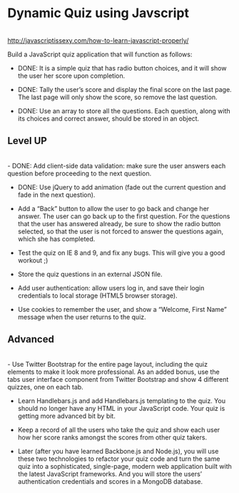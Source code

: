 <h1>Dynamic Quiz using Javscript</h1><br>
<a href="http://javascriptissexy.com/how-to-learn-javascript-properly/" target="_blank">http://javascriptissexy.com/how-to-learn-javascript-properly/</a>


Build a JavaScript quiz application that will function as follows: <br>
- DONE: It is a simple quiz that has radio button choices, and it will show the user her score upon completion.

- DONE: Tally the user’s score and display the final score on the last page. The last page will only show the score, so remove the last question.

- DONE: Use an array to store all the questions. Each question, along with its choices and correct answer, should be stored in an object. 

<h2>Level UP</h2><br>
- DONE: Add client-side data validation: make sure the user answers each question before proceeding to the next question.

- DONE: Use jQuery to add animation (fade out the current question and fade in the next question).

- Add a “Back” button to allow the user to go back and change her answer. The user can go back up to the first question. For the questions that the user has answered already, be sure to show the radio button selected, so that the user is not forced to answer the questions again, which she has completed.

- Test the quiz on IE 8 and 9, and fix any bugs. This will give you a good workout ;)

- Store the quiz questions in an external JSON file.

- Add user authentication: allow users log in, and save their login credentials to local storage (HTML5 browser storage).

- Use cookies to remember the user, and show a “Welcome, First Name” message when the user returns to the quiz.

<h2>Advanced</h2><br>
- Use Twitter Bootstrap for the entire page layout, including the quiz elements to make it look more professional. As an added bonus, use the tabs user interface component from Twitter Bootstrap and show 4 different quizzes, one on each tab.

- Learn Handlebars.js and add Handlebars.js templating to the quiz. You should no longer have any HTML in your JavaScript code. Your quiz is getting more advanced bit by bit.

- Keep a record of all the users who take the quiz and show each user how her score ranks amongst the scores from other quiz takers.

- Later (after you have learned Backbone.js and Node.js), you will use these two technologies to refactor your quiz code and turn the same quiz into a sophisticated, single-page, modern web application built with the latest JavaScript frameworks. And you will store the users’ authentication credentials and scores in a MongoDB database.
